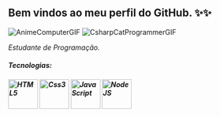 ## Bem vindos ao meu perfil do GitHub. ✨✨
 
![AnimeComputerGIF](https://github.com/user-attachments/assets/b2e279e1-9ff4-4888-818b-a800215101fc)
![CsharpCatProgrammerGIF](https://github.com/user-attachments/assets/feed30da-c7b6-43b0-b6b4-38a0133bf383)

<p><i>Estudante de Programação.</i></p>
<h5><i>Tecnologias:<i/><h5/>
<div style="display: inline_block">
 <img align="center" alt="HTML5" src="https://cdn.jsdelivr.net/gh/devicons/devicon@latest/icons/html5/html5-original.svg" width="60" />
 <img align="center" alt="Css3" src="https://cdn.jsdelivr.net/gh/devicons/devicon@latest/icons/css3/css3-original.svg" width="60" />
<img align="center" alt="JavaScript" src="https://cdn.jsdelivr.net/gh/devicons/devicon@latest/icons/javascript/javascript-original.svg" width="60" />
 <img align="center" alt="Node JS" src="https://cdn.jsdelivr.net/gh/devicons/devicon@latest/icons/nodejs/nodejs-original.svg" width="60" />
</div>
          


